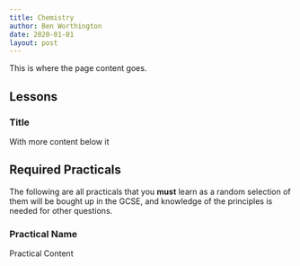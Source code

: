 ```yaml
---
title: Chemistry
author: Ben Worthington
date: 2020-01-01
layout: post
---
```


This is where the page content goes.

## Lessons

### Title

With more content below it

## Required Practicals

The following are all practicals that you **must** learn as a random selection of them will be bought up in the GCSE, and knowledge of the principles is needed for other questions.

### Practical Name

Practical Content
